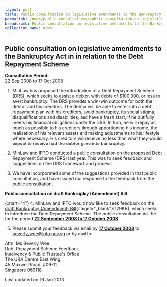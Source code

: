 ```yaml
---
layout: post
title: Public consultation on legislative amendments to the Bankruptcy Act in in relation to the Debt Repayment Scheme
permalink: /news/public-consultations/public-consultation-on-legislative-amendments-to-the-bankruptcy-act-in-in-relation-to-the-debt/
breadcrumb: Public consultation on legislative amendments to the Bankruptcy Act in in relation to the Debt Repayment Scheme
collection_name: news
---
```


Public consultation on legislative amendments to the Bankruptcy Act in in relation to the Debt Repayment Scheme
---

**Consultation Period:**  
22 Sep 2008 to 17 Oct 2008

1. MinLaw has proposed the introduction of a Debt Repayment Scheme (DRS), which seeks to assist a debtor, with debts of $100,000, or less to avert bankruptcy. The DRS provides a win-win outcome for both the debtor and his creditors. The debtor will be able to enter into a debt repayment plan with his creditors, avoid bankruptcy, its social stigma, disqualifications and disabilities, and have a fresh start, if he dutifully meets his financial obligations under the DRS. In turn, he will repay as much as possible to his creditors through apportioning his income, the realisation of his relevant assets and making adjustments to his lifestyle where necessary. His creditors will receive no less than what they would expect to receive had the debtor gone into bankruptcy.

2. MinLaw and IPTO conducted a public consultation on the proposed Debt Repayment Scheme (DRS) last year. This was to seek feedback and suggestions on the DRS framework and process.

3. We have incorporated some of the suggestions provided in that public consultation, and have issued our response to the feedback from the public consultation.

**Public consultation on draft Bankruptcy (Amendment) Bill**

{:start="4"}
4. MinLaw and IPTO would now like to seek feedback on the [draft Bankruptcy (Amendment) Bill](/files/linkclick7192.pdf/){:target="_blank"}(129KB), which seeks to introduce the Debt Repayment Scheme. The public consultation will be for the period <b><u>22 September 2008 to 17 October 2008</u></b>.

5. Please submit your feedback via email by <b><u>17 October 2008</u></b> to <beverly_wee@ipto.gov.sg> or by mail to:

<p class="address-centered">
Attn: Ms Beverly Wee<br>
Debt Repayment Scheme Feedback<br>
Insolvency & Public Trustee's Office<br>
The URA Centre East Wing<br>
45 Maxwell Road, #06-11<br>
Singapore 069118
</p>

<p class="right-side-updated">Last updated on 16 Jan 2013</p>
